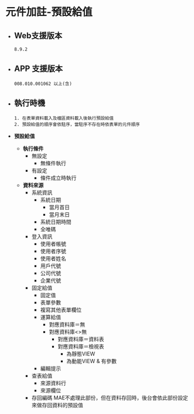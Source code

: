 # 元件加註-預設給值

* ## Web支援版本
  
      8.9.2

* ## APP 支援版本

      008.010.001062 以上(含)

* ## 執行時機

      1. 在表單資料載入及檔區資料載入後執行預設給值
      2. 預設給值的順序會依駐序，當駐序不存在時依表單的元件順序

* __預設給值__
  * __執行條件__
    * 無設定
      * 無條件執行
    * 有設定
      * 條件成立時執行
  * __資料來源__
    * 系統資訊
      * 系統日期
        * 當月首日
        * 當月末日
      * 系統日期時間
      * 全唯碼
    * 登入資訊
      * 使用者帳號
      * 使用者序號
      * 使用者姓名
      * 用戶代號
      * 公司代號
      * 企業代號
    * 固定給值
      * 固定值
      * 表單參數
      * 複寫其他表單欄位
      * 運算給值
        * 對應資料庫＝無
        * 對應資料庫<>無
          * 對應資料庫＝資料表
          * 對應資料庫＝檢視表
            * 為靜態VIEW
            * 為動能VIEW & 有參數
      * 編輯提示
    * 查表給值
      * 來源資料行
      * 來源欄位
    * 存回編碼
          MAE不處理此部份，但在資料存回時，後台會依此部份設定來做存回資料的預設值
